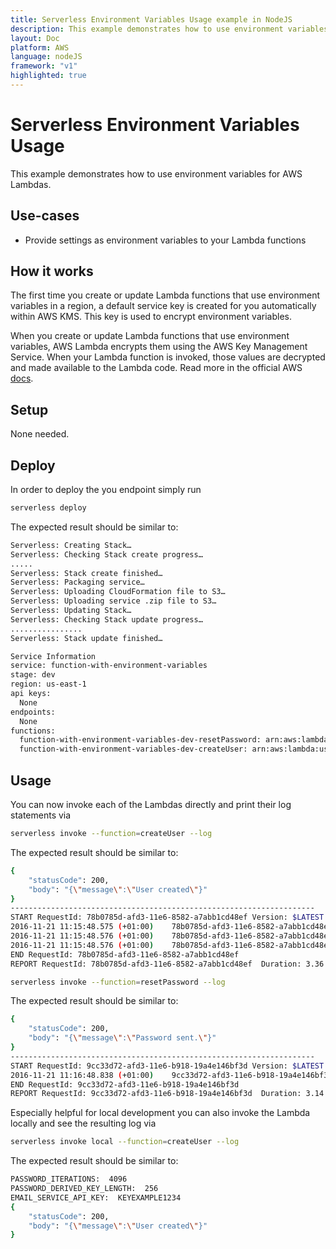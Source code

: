 ```yaml
---
title: Serverless Environment Variables Usage example in NodeJS
description: This example demonstrates how to use environment variables for AWS Lambdas.
layout: Doc
platform: AWS
language: nodeJS
framework: "v1"
highlighted: true
---
```

# Serverless Environment Variables Usage

This example demonstrates how to use environment variables for AWS Lambdas.

## Use-cases

- Provide settings as environment variables to your Lambda functions

## How it works

The first time you create or update Lambda functions that use environment variables in a region, a default service key is created for you automatically within AWS KMS. This key is used to encrypt environment variables.

When you create or update Lambda functions that use environment variables, AWS Lambda encrypts them using the AWS Key Management Service. When your Lambda function is invoked, those values are decrypted and made available to the Lambda code. Read more in the official AWS [docs](http://docs.aws.amazon.com/lambda/latest/dg/env_variables.html).

## Setup

None needed.

## Deploy

In order to deploy the you endpoint simply run

```bash
serverless deploy
```

The expected result should be similar to:

```bash
Serverless: Creating Stack…
Serverless: Checking Stack create progress…
.....
Serverless: Stack create finished…
Serverless: Packaging service…
Serverless: Uploading CloudFormation file to S3…
Serverless: Uploading service .zip file to S3…
Serverless: Updating Stack…
Serverless: Checking Stack update progress…
................
Serverless: Stack update finished…

Service Information
service: function-with-environment-variables
stage: dev
region: us-east-1
api keys:
  None
endpoints:
  None
functions:
  function-with-environment-variables-dev-resetPassword: arn:aws:lambda:us-east-1:377024778620:function:function-with-environment-variables-dev-resetPassword
  function-with-environment-variables-dev-createUser: arn:aws:lambda:us-east-1:377024778620:function:function-with-environment-variables-dev-createUser
```

## Usage

You can now invoke each of the Lambdas directly and print their log statements via

```bash
serverless invoke --function=createUser --log
```

The expected result should be similar to:

```bash
{
    "statusCode": 200,
    "body": "{\"message\":\"User created\"}"
}
--------------------------------------------------------------------
START RequestId: 78b0785d-afd3-11e6-8582-a7abb1cd48ef Version: $LATEST
2016-11-21 11:15:48.575 (+01:00)	78b0785d-afd3-11e6-8582-a7abb1cd48ef	PASSWORD_ITERATIONS:  4096
2016-11-21 11:15:48.576 (+01:00)	78b0785d-afd3-11e6-8582-a7abb1cd48ef	PASSWORD_DERIVED_KEY_LENGTH:  256
2016-11-21 11:15:48.576 (+01:00)	78b0785d-afd3-11e6-8582-a7abb1cd48ef	EMAIL_SERVICE_API_KEY:  KEYEXAMPLE1234
END RequestId: 78b0785d-afd3-11e6-8582-a7abb1cd48ef
REPORT RequestId: 78b0785d-afd3-11e6-8582-a7abb1cd48ef	Duration: 3.36 ms	Billed Duration: 100 ms 	Memory Size: 1024 MB	Max Memory Used: 15 MB
```

```bash
serverless invoke --function=resetPassword --log
```

The expected result should be similar to:

```bash
{
    "statusCode": 200,
    "body": "{\"message\":\"Password sent.\"}"
}
--------------------------------------------------------------------
START RequestId: 9cc33d72-afd3-11e6-b918-19a4e146bf3d Version: $LATEST
2016-11-21 11:16:48.838 (+01:00)	9cc33d72-afd3-11e6-b918-19a4e146bf3d	EMAIL_SERVICE_API_KEY:  KEYEXAMPLE1234
END RequestId: 9cc33d72-afd3-11e6-b918-19a4e146bf3d
REPORT RequestId: 9cc33d72-afd3-11e6-b918-19a4e146bf3d	Duration: 3.14 ms	Billed Duration: 100 ms 	Memory Size: 1024 MB	Max Memory Used: 15 MB
```

Especially helpful for local development you can also invoke the Lambda locally and see the resulting log via

```bash
serverless invoke local --function=createUser --log
```

The expected result should be similar to:

```bash
PASSWORD_ITERATIONS:  4096
PASSWORD_DERIVED_KEY_LENGTH:  256
EMAIL_SERVICE_API_KEY:  KEYEXAMPLE1234
{
    "statusCode": 200,
    "body": "{\"message\":\"User created\"}"
}
```
